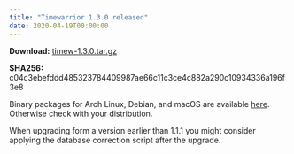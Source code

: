 ```yaml
---
title: "Timewarrior 1.3.0 released"
date: 2020-04-19T00:00:00
---
```


**Download:** [timew-1.3.0.tar.gz](https://github.com/GothenburgBitFactory/timewarrior/releases/download/v1.3.0/timew-1.3.0.tar.gz)

**SHA256:** c04c3ebefddd485323784409987ae66c11c3ce4c882a290c10934336a196f3e8 

Binary packages for Arch Linux, Debian, and macOS are available [here](../../docs/install).
Otherwise check with your distribution.

When upgrading form a version earlier than 1.1.1 you might consider applying the database correction script after the upgrade.

